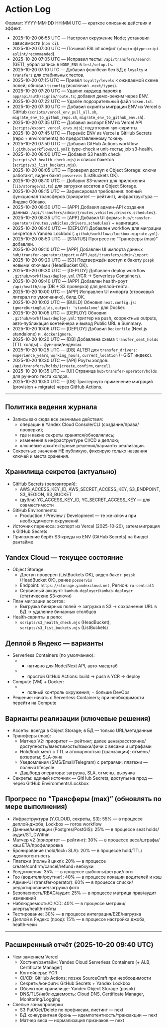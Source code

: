 # Action Log

Формат: YYYY-MM-DD HH:MM UTC — краткое описание действия и эффект.

- 2025-10-20 06:55 UTC — Настроил окружение Node; установил зависимости (`npm ci`).
- 2025-10-20 07:00 UTC — Починил ESLint конфиг (`plugin:@typescript-eslint/recommended`).
- 2025-10-20 07:05 UTC — Исправил тесты: `/api/transfers/search` (GET), убрал запись в `NODE_ENV` в `test/setup.ts`.
- 2025-10-20 07:10 UTC — Добавил фоллбеки без БД в `loyalty` и `transfers` для стабильных тестов.
- 2025-10-20 07:15 UTC — Привёл `loyalty/levels` к ожидаемой схеме полей; обновил `tsconfig` (исключил `.next/types`).
- 2025-10-20 07:20 UTC — Удалил хардкод пароля в `app/api/auth/signin/route.ts`; добавил демо-режим через ENV.
- 2025-10-20 07:22 UTC — Удалён подозрительный файл `token.txt`.
- 2025-10-20 07:30 UTC — Добавил скрипты миграции ENV из Vercel в GitHub (`scripts/vercel_env_pull_all.sh`, `migrate_env_to_github_repo.sh`, `migrate_env_to_github_env.sh`).
- 2025-10-20 07:35 UTC — Добавил экспорт ENV из Vercel API (`scripts/export_vercel_envs.mjs`); подготовил `npm`-скрипты.
- 2025-10-20 07:45 UTC — Перенёс ENV из Vercel в GitHub Secrets (repo + environments) по предоставленному токену.
- 2025-10-20 07:50 UTC — Добавил GitHub Actions workflow (`.github/workflows/ci.yml`): type-check и unit-тесты; job s3-health.
- 2025-10-20 08:00 UTC — Добавил S3 health check (`scripts/s3_health_check.mjs`) и список бакетов (`scripts/s3_list_buckets.mjs`).
- 2025-10-20 08:05 UTC — Проверил доступ к Object Storage: ключи работают, виден бакет `posservis` (ListBuckets OK).
- 2025-10-20 08:10 UTC — Добавил S3-клиент для приложения (`lib/storage/s3.ts`) для загрузки ассетов в Object Storage.
- 2025-10-20 08:15 UTC — Зафиксировал требования: полный функционал трансферов (приоритет — рейтинг), инфраструктура — Яндекс Облако.
- 2025-10-20 08:30 UTC — [APP] Добавил админ-API создания данных: `/api/transfers/admin/{routes,vehicles,drivers,schedules}`.
- 2025-10-20 08:35 UTC — [APP] Добавил UI формы: `hub/transfer-operator/{routes,vehicles,drivers,schedules}` + навигация.
- 2025-10-20 08:40 UTC — [DEPLOY] Добавлен workflow для миграции секретов в Yandex Lockbox (`.github/workflows/lockbox-migrate.yml`).
- 2025-10-20 08:50 UTC — [STATUS] Прогресс по “Трансферы (max)” добавлен.
- 2025-10-20 09:10 UTC — [APP] Добавлен UI импорта данных `hub/transfer-operator/import` и API `/api/transfers/admin/import`.
- 2025-10-20 09:20 UTC — [S3] Подтверждён доступ к бакету `pospk` новыми ключами (HeadBucket OK).
- 2025-10-20 09:30 UTC — [DEPLOY] Добавлен deploy workflow `.github/workflows/deploy.yml` (YCR → Serverless Containers).
- 2025-10-20 09:40 UTC — [APP] Добавлен health-роут `/api/health/app` (DB + S3 проверка) для деплой-гейта.
 - 2025-10-20 10:00 UTC — [APP] Исправлен UI импорта (строковый литерал по умолчанию), билд OK.
 - 2025-10-20 10:02 UTC — [BUILD] Обновил `next.config.js`: `ignoreDuringBuilds`, `output: 'standalone'` для Docker.
 - 2025-10-20 10:05 UTC — [DEPLOY] Обновил `.github/workflows/deploy.yml`: триггер на push, корректные outputs, авто‑публикация контейнера и вывод Public URL в Summary.
 - 2025-10-20 10:06 UTC — [DEPLOY] Добавил `Dockerfile` (Next.js standalone) и `.dockerignore`.
 - 2025-10-20 10:20 UTC — [DB] Добавлена схема `transfer_seat_holds` (TTL холды) + фун-ции/индексы.
 - 2025-10-20 10:25 UTC — [DB] ALTER для `transfer_drivers`: `experience_years`, `working_hours`, `current_location` (+GiST индекс).
 - 2025-10-20 10:30 UTC — [API] Роуты холдов: `/api/transfers/holds/{create,confirm,cancel}`.
 - 2025-10-20 10:35 UTC — [UI] Страница `hub/transfer-operator/holds` для ручного теста холдов.
 - 2025-10-20 10:50 UTC — [DB] Триггернуто применение миграций (provision + migrate) через GitHub Actions.

---

## Политика ведения журнала
- Записываю сюда все значимые действия:
  - операции в Yandex Cloud Console/CLI (создание/права/проверки);
  - где и какие секреты хранятся/обновлялись;
  - изменения в инфраструктуре CI/CD и деплою;
  - ключевые архитектурные решения/варианты реализации.
- Секретные значения НЕ публикую, фиксирую только названия ключей и места хранения.

## Хранилища секретов (актуально)
- GitHub Secrets (репозиторий):
  - AWS_ACCESS_KEY_ID, AWS_SECRET_ACCESS_KEY, S3_ENDPOINT, S3_REGION, S3_BUCKET
  - (дубли) YC_ACCESS_KEY_ID, YC_SECRET_ACCESS_KEY — для совместимости
- GitHub Environments:
  - Production / Preview / Development — те же ключи при необходимости окружений
- Источник переноса: экспорт из Vercel (2025-10-20), затем миграция в GitHub Secrets
- Приложение берёт S3‑креды из ENV (GitHub Secrets) на билде/рантайме

## Yandex Cloud — текущее состояние
- Object Storage:
  - Доступ проверен (ListBuckets OK), виден бакет: `pospk` (HeadBucket OK), ранее `posservis`
  - Endpoint: `https://storage.yandexcloud.net`, Регион: `ru-central1`
  - Сервисный аккаунт: `kamhub-deployer`/`kamhab-deployer` (статические S3‑ключи)
- План миграции ассетов:
  - Выгрузка бинарных полей → загрузка в S3 → сохранение URL в БД → удаление бинарных столбцов
- Health‑скрипты в репо:
  - `scripts/s3_health_check.mjs` (HeadBucket), `scripts/s3_list_buckets.mjs` (ListBuckets)

## Деплой в Яндекс — варианты
- Serverless Containers (по умолчанию):
  - + нативно для Node/Next API, авто‑масштаб
  - + простой GitHub Actions: build → push в YCR → deploy
- Compute (VM) + Docker:
  - + полный контроль окружения; − больше DevOps
- Решение: начать с Serverless Containers; при необходимости перейти на Compute

## Варианты реализации (ключевые решения)
- Ассеты: всегда в Object Storage; в БД — только URL/метаданные
- Трансферы (max):
  - Матчер V2: приоритет — рейтинг; далее цена/расстояние/доступность/вместимость/языки/фичи с весами и штрафами
  - Hold/lock мест c TTL и атомарностью (транзакции); отмены/возвраты; SLA‑окна
  - Уведомления (SMS/Email/Telegram) с ретраями; платежи — полный lifecycle
  - Дашборд оператора: загрузка, SLA, отмены, выручка
- Секреты: единый источник — GitHub Secrets; доступы на прод — через GitHub Environments/Lockbox

## Прогресс по “Трансферы (max)” (обновлять по мере выполнения)
- Инфраструктура (Y.CLOUD, секреты, S3): 55% — в процессе деплой‑джоба; Lockbox — готов workflow
- Данные/миграции (Postgres/PostGIS): 25% — в процессе seat holds/аудит/ST_DWithin
- Матчер v2 (приоритет — рейтинг): 30% — в процессе веса/штрафы/кэш ETA/профилировка
- Бронирование (hold/lock+SLA): 20% — в процессе hold/TTL/идемпотентность
- Платежи (полный цикл): 20% — в процессе create/confirm/cancel/refund+вебхуки
- Уведомления: 35% — в процессе шаблоны/ретраи/логи
- Гео (водители/роутинг): 40% — в процессе локации водителей и кэш
- Админ‑UI (transfer‑operator): 60% — в процессе списки/редактирование/загрузка фото
- Безопасность/RBAC/аудит: 25% — в процессе матрица прав/аудит изменений
- Наблюдаемость/CI/CD: 40% — в процессе метрики/алерты/health‑гейты
- Тестирование: 30% — в процессе интеграция/E2E/нагрузка
- Деплой в Яндекс (прод): 15% — в процессе настройка джоба, health‑чеки

---

## Расширенный отчёт (2025-10-20 09:40 UTC)
- Чем заменяем Vercel
  - Хостинг/рантайм: Yandex Cloud Serverless Containers (+ ALB, Certificate Manager)
  - Контейнеры: YCR
  - CI/CD: GitHub Actions; позже SourceCraft при необходимости
  - Секреты/конфиги: GitHub Secrets + Yandex Lockbox
  - Объектное хранилище: Yandex Object Storage (pospk)
  - DNS/TLS/наблюдаемость: Cloud DNS, Certificate Manager, Monitoring/Logging
- Слепые зоны/проверки
  - S3 Put/Get/Delete по префиксам, листинг — next
  - БД конкурентная бронь — идемпотентность/транзакции — next
  - Матчер веса — нормализация признаков — next


